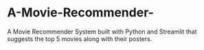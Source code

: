 # A-Movie-Recommender-
A Movie Recommender System built with Python and Streamlit that suggests the top 5 movies along with their posters.
